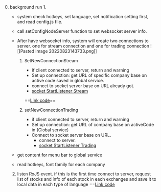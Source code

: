 0. background run
	1. 
	- system check hotkeys, set language, set notification setting first, and read config.js file. 
	- call setConfigNodeServer function to set websocket server info.
	- After have websocket info, system will create two connections to server. one for stream connection and one for trading connection
		![[Pasted image 20220823143733.png]]
		1. SetNewConnectionStream
			- If client connected to server, return and warning
			- Set up connection: get URL of specific company base on active code saved in global service.
			- connect to socket server base on URL already got.
			- [socket StartListener Stream](socket_StartListener_Stream.md)
		
			==[Link code](altisss\ALT-WebClientV3\src\utils\service\socket_service.js)==
		2. setNewConnectionTrading
			- if client connected to server, return and warning
			- Set up connection: get URL of company base on activeCode in (Global service)
			- Connect to socket server base on URL.
				- connect to server.
				-  [socket StartListener Trading](socket_StartListener_Trading)
				
	- get content for menu bar to global service
	- read hotkeys, font family for each company
	2. listen RxJS event. if this is the first time connect to server, request list of stocks and info of each stock in each exchanges and save it to local data in each type of language
	==[Link code](altisss\ALT-WebClientV3\src\App.js)
	